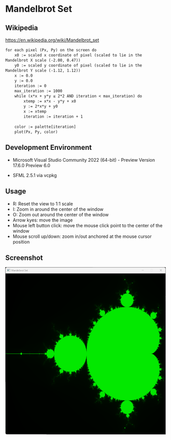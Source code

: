 # Mandelbrot Set

## Wikipedia

https://en.wikipedia.org/wiki/Mandelbrot_set

```
for each pixel (Px, Py) on the screen do
    x0 := scaled x coordinate of pixel (scaled to lie in the Mandelbrot X scale (-2.00, 0.47))
    y0 := scaled y coordinate of pixel (scaled to lie in the Mandelbrot Y scale (-1.12, 1.12))
    x := 0.0
    y := 0.0
    iteration := 0
    max_iteration := 1000
    while (x*x + y*y ≤ 2*2 AND iteration < max_iteration) do
        xtemp := x*x - y*y + x0
        y := 2*x*y + y0
        x := xtemp
        iteration := iteration + 1
    
    color := palette[iteration]
    plot(Px, Py, color)
```

## Development Environment

- Microsoft Visual Studio Community 2022 (64-bit) - Preview
Version 17.6.0 Preview 6.0

- SFML 2.5.1 via vcpkg

## Usage

- R: Reset the view to 1:1 scale
- I: Zoom in around the center of the window
- O: Zoom out around the center of the window
- Arrow kyes: move the image
- Mouse left button click: move the mouse click point to the center of the window
- Mouse scroll up/down: zoom in/out anchored at the mouse cursor position

## Screenshot

![screenshot](Screenshot.png)
